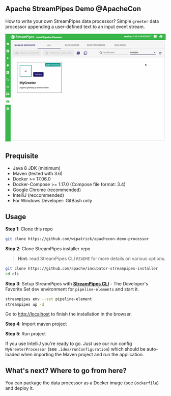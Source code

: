 <!--
  ~ Licensed to the Apache Software Foundation (ASF) under one or more
  ~ contributor license agreements.  See the NOTICE file distributed with
  ~ this work for additional information regarding copyright ownership.
  ~ The ASF licenses this file to You under the Apache License, Version 2.0
  ~ (the "License"); you may not use this file except in compliance with
  ~ the License.  You may obtain a copy of the License at
  ~
  ~    http://www.apache.org/licenses/LICENSE-2.0
  ~
  ~ Unless required by applicable law or agreed to in writing, software
  ~ distributed under the License is distributed on an "AS IS" BASIS,
  ~ WITHOUT WARRANTIES OR CONDITIONS OF ANY KIND, either express or implied.
  ~ See the License for the specific language governing permissions and
  ~ limitations under the License.
  ~
  -->
  
## Apache StreamPipes Demo @ApacheCon
How to write your own StreamPipes data processor? Simple `greeter` data processor appending a user-defined text to an input event stream.

![MyGreeter Demo](img/apachecon.gif)

## Prequisite
* Java 8 JDK (minimum)
* Maven (tested with 3.6)
* Docker >= 17.06.0
* Docker-Compose >= 1.17.0 (Compose file format: 3.4)
* Google Chrome (recommended)
* IntelliJ (reccommended)
* For Windows Developer: GitBash only

## Usage

**Step 1**: Clone this repo
```bash
git clone https://github.com/wipatrick/apachecon-demo-processor
```

**Step 2**: Clone StreamPipes installer repo
> **Hint**: read StreamPipes CLI `README` for more details on various options.
```bash
git clone https://github.com/apache/incubator-streampipes-installer
cd cli
```

**Step 3**: Setup StreamPipes with **[StreamPipes CLI](https://github.com/apache/incubator-streampipes-installer/cli)** - The Developer's Favorite
Set dev environment for `pipeline-elements` and start it.
```bash
streampipes env --set pipeline-element
streampipes up -d
```
Go to [http://localhost](http://localhost) to finish the installation in the browser.

**Step 4**: Import maven project

**Step 5**: Run project

If you use IntelliJ you're ready to go. Just use our run config `MyGreeterProcessor` (see `.idea/runConfiguration`) which
should be auto-loaded when importing the Maven project and run the application.

## What's next? Where to go from here?
You can package the data processor as a Docker image (see `Dockerfile`) and deploy it.